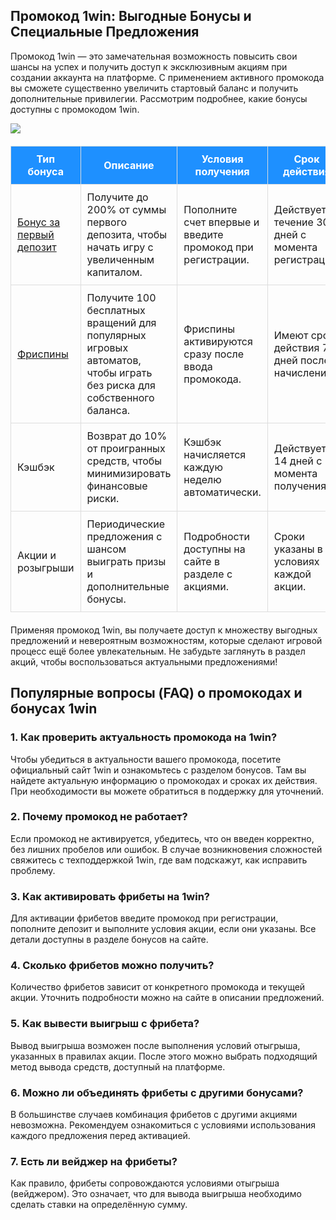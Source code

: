 <h2>Промокод 1win: Выгодные Бонусы и Специальные Предложения</h2>
<p>Промокод 1win — это замечательная возможность повысить свои шансы на успех и получить доступ к эксклюзивным акциям при создании аккаунта на платформе. С применением активного промокода вы сможете существенно увеличить стартовый баланс и получить дополнительные привилегии. Рассмотрим подробнее, какие бонусы доступны с промокодом 1win.</p>

<a href="https://1wsrbi.win/casino/list?open=register&sub1=gh"><img src="https://i.imgur.com/zCgNrqx.jpeg"></img></a>

<table style="width: 100%; border-collapse: collapse; margin: 20px 0;">
    <thead>
        <tr style="background-color: #1e90ff; color: #ffffff;">
            <th style="padding: 10px; border: 1px solid #dddddd;">Тип бонуса</th>
            <th style="padding: 10px; border: 1px solid #dddddd;">Описание</th>
            <th style="padding: 10px; border: 1px solid #dddddd;">Условия получения</th>
            <th style="padding: 10px; border: 1px solid #dddddd;">Срок действия</th>
        </tr>
    </thead>
    <tbody>
        <tr>
            <td style="padding: 10px; border: 1px solid #dddddd;"><a href="https://1wsrbi.win/casino/list?open=register&sub1=gh">Бонус за первый депозит</a></td>
            <td style="padding: 10px; border: 1px solid #dddddd;">Получите до 200% от суммы первого депозита, чтобы начать игру с увеличенным капиталом.</td>
            <td style="padding: 10px; border: 1px solid #dddddd;">Пополните счет впервые и введите промокод при регистрации.</td>
            <td style="padding: 10px; border: 1px solid #dddddd;">Действует в течение 30 дней с момента регистрации.</td>
        </tr>
        <tr>
            <td style="padding: 10px; border: 1px solid #dddddd;"><a href="https://1wsrbi.win/casino/list?open=register&sub1=gh">Фриспины</a></td>
            <td style="padding: 10px; border: 1px solid #dddddd;">Получите 100 бесплатных вращений для популярных игровых автоматов, чтобы играть без риска для собственного баланса.</td>
            <td style="padding: 10px; border: 1px solid #dddddd;">Фриспины активируются сразу после ввода промокода.</td>
            <td style="padding: 10px; border: 1px solid #dddddd;">Имеют срок действия 7 дней после начисления.</td>
        </tr>
        <tr>
            <td style="padding: 10px; border: 1px solid #dddddd;">Кэшбэк</td>
            <td style="padding: 10px; border: 1px solid #dddddd;">Возврат до 10% от проигранных средств, чтобы минимизировать финансовые риски.</td>
            <td style="padding: 10px; border: 1px solid #dddddd;">Кэшбэк начисляется каждую неделю автоматически.</td>
            <td style="padding: 10px; border: 1px solid #dddddd;">Действует 14 дней с момента получения.</td>
        </tr>
        <tr>
            <td style="padding: 10px; border: 1px solid #dddddd;">Акции и розыгрыши</td>
            <td style="padding: 10px; border: 1px solid #dddddd;">Периодические предложения с шансом выиграть призы и дополнительные бонусы.</td>
            <td style="padding: 10px; border: 1px solid #dddddd;">Подробности доступны на сайте в разделе с акциями.</td>
            <td style="padding: 10px; border: 1px solid #dddddd;">Сроки указаны в условиях каждой акции.</td>
        </tr>
    </tbody>
</table>

<p>Применяя промокод 1win, вы получаете доступ к множеству выгодных предложений и невероятным возможностям, которые сделают игровой процесс ещё более увлекательным. Не забудьте заглянуть в раздел акций, чтобы воспользоваться актуальными предложениями!</p>

<h2>Популярные вопросы (FAQ) о промокодах и бонусах 1win</h2>

<h3>1. Как проверить актуальность промокода на 1win?</h3>
<p>Чтобы убедиться в актуальности вашего промокода, посетите официальный сайт 1win и ознакомьтесь с разделом бонусов. Там вы найдете актуальную информацию о промокодах и сроках их действия. При необходимости вы можете обратиться в поддержку для уточнений.</p>

<h3>2. Почему промокод не работает?</h3>
<p>Если промокод не активируется, убедитесь, что он введен корректно, без лишних пробелов или ошибок. В случае возникновения сложностей свяжитесь с техподдержкой 1win, где вам подскажут, как исправить проблему.</p>

<h3>3. Как активировать фрибеты на 1win?</h3>
<p>Для активации фрибетов введите промокод при регистрации, пополните депозит и выполните условия акции, если они указаны. Все детали доступны в разделе бонусов на сайте.</p>

<h3>4. Сколько фрибетов можно получить?</h3>
<p>Количество фрибетов зависит от конкретного промокода и текущей акции. Уточнить подробности можно на сайте в описании предложений.</p>

<h3>5. Как вывести выигрыш с фрибета?</h3>
<p>Вывод выигрыша возможен после выполнения условий отыгрыша, указанных в правилах акции. После этого можно выбрать подходящий метод вывода средств, доступный на платформе.</p>

<h3>6. Можно ли объединять фрибеты с другими бонусами?</h3>
<p>В большинстве случаев комбинация фрибетов с другими акциями невозможна. Рекомендуем ознакомиться с условиями использования каждого предложения перед активацией.</p>

<h3>7. Есть ли вейджер на фрибеты?</h3>
<p>Как правило, фрибеты сопровождаются условиями отыгрыша (вейджером). Это означает, что для вывода выигрыша необходимо сделать ставки на определённую сумму.</p>
